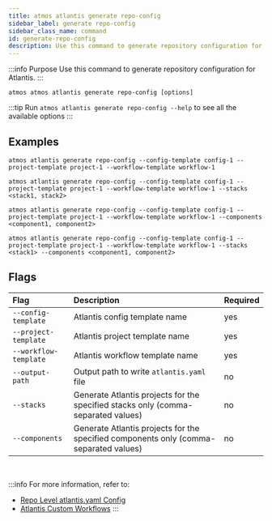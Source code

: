 ```yaml
---
title: atmos atlantis generate repo-config
sidebar_label: generate repo-config
sidebar_class_name: command
id: generate-repo-config
description: Use this command to generate repository configuration for Atlantis.
---
```


:::info Purpose
Use this command to generate repository configuration for Atlantis.
:::

```shell
atmos atmos atlantis generate repo-config [options]
```

:::tip
Run `atmos atlantis generate repo-config --help` to see all the available options
:::

## Examples

```shell
atmos atlantis generate repo-config --config-template config-1 --project-template project-1 --workflow-template workflow-1

atmos atlantis generate repo-config --config-template config-1 --project-template project-1 --workflow-template workflow-1 --stacks <stack1, stack2>

atmos atlantis generate repo-config --config-template config-1 --project-template project-1 --workflow-template workflow-1 --components <component1, component2>

atmos atlantis generate repo-config --config-template config-1 --project-template project-1 --workflow-template workflow-1 --stacks <stack1> --components <component1, component2>
```

## Flags

| Flag                  | Description                                                                           | Required |
|:----------------------|:--------------------------------------------------------------------------------------|:---------|
| `--config-template`   | Atlantis config template name                                                         | yes      |
| `--project-template`  | Atlantis project template name                                                        | yes      |
| `--workflow-template` | Atlantis workflow template name                                                       | yes      |
| `--output-path`       | Output path to write `atlantis.yaml` file                                             | no       |
| `--stacks`            | Generate Atlantis projects for the specified stacks only (comma-separated values)     | no       |
| `--components`        | Generate Atlantis projects for the specified components only (comma-separated values) | no       |

<br/>

:::info
For more information, refer to:

- [Repo Level atlantis.yaml Config](https://www.runatlantis.io/docs/repo-level-atlantis-yaml.html)
- [Atlantis Custom Workflows](https://www.runatlantis.io/docs/custom-workflows.html)
  :::
